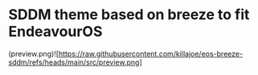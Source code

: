 # SDDM theme based on breeze to fit EndeavourOS

(preview.png)![https://raw.githubusercontent.com/killajoe/eos-breeze-sddm/refs/heads/main/src/preview.png]
